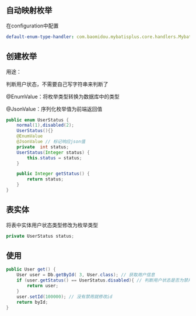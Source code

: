 ## 自动映射枚举

在configuration中配置

```yml
default-enum-type-handler: com.baomidou.mybatisplus.core.handlers.MybatisEnumTypeHandler # 枚举处理器
```

## 创建枚举

用途：

判断用户状态，不需要自己写字符串来判断了

@EnumValue：将枚举类型转换为数据库中的类型

 @JsonValue：序列化枚举值为前端返回值

```java
public enum UserStatus {
    normal(1),disabled(2);
    UserStatus(){}
    @EnumValue
    @JsonValue // 标记响应json值
    private  int status;
    UserStatus(Integer status) {
        this.status = status;
    }

    public Integer getStatus() {
        return status;
    }
}
```

## 表实体

将表中实体用户状态类型修改为枚举类型

```java
private UserStatus status;
```

## 使用

```java
public User get() {
    User user = Db.getById( 3, User.class); // 获取用户信息
    if (user.getStatus() == UserStatus.disabled){ // 判断用户状态是否为禁用，如果禁用就返回
        return user;
    }
    user.setId(100000); // 没有禁用就修改id
    return byId;
}
```